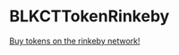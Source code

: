 # BLKCTTokenRinkeby
[Buy tokens on the rinkeby network!](http://myblockcities.github.io/BLKCTTokenRinkeby)
